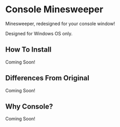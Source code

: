 # Console Minesweeper
Minesweeper, redesigned for your console window!

Designed for Windows OS only.


## How To Install

Coming Soon!

## Differences From Original

Coming Soon!

## Why Console?

Coming Soon!
